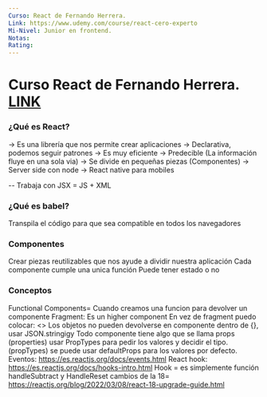```yaml
---
Curso: React de Fernando Herrera.
Link: https://www.udemy.com/course/react-cero-experto
Mi-Nivel: Junior en frontend.
Notas:
Rating:
---
```


# Curso React de Fernando Herrera. [LINK](https://www.udemy.com/course/react-cero-experto)

### ¿Qué es React?

-> Es una librería que nos permite crear aplicaciones
-> Declarativa, podemos seguir patrones
-> Es muy eficiente
-> Predecible (La información fluye en una sola via)
-> Se divide en pequeñas piezas (Componentes)
-> Server side con node
-> React native para mobiles

--
Trabaja con JSX = JS + XML

### ¿Qué es babel?

Transpila el código para que sea compatible en todos los navegadores

### Componentes

Crear piezas reutilizables que nos ayude a dividir nuestra aplicación
Cada componente cumple una unica función
Puede tener estado o no

### Conceptos

Functional Components= Cuando creamos una funcion para devolver un componente
Fragment: Es un higher component
En vez de fragment puedo colocar: <>
Los objetos no pueden devolverse en componente dentro de {}, usar JSON.stringigy
Todo componente tiene algo que se llama props (properties)
usar PropTypes para pedir los valores y decidir el tipo. (propTypes)
se puede usar defaultProps para los valores por defecto.
Eventos: https://es.reactjs.org/docs/events.html
React hook: https://es.reactjs.org/docs/hooks-intro.html
Hook = es simplemente función
handleSubtract y HandleReset
cambios de la 18= https://reactjs.org/blog/2022/03/08/react-18-upgrade-guide.html
